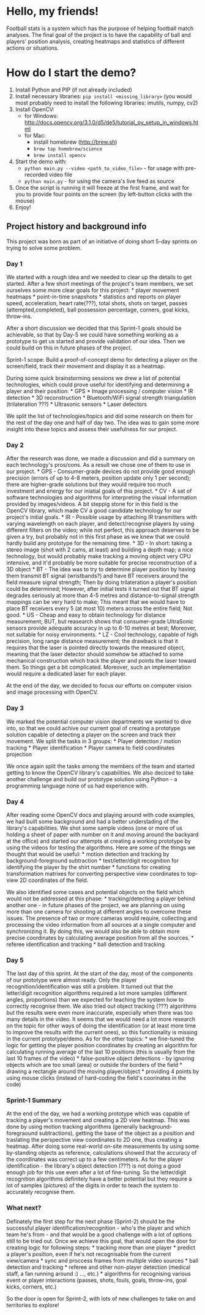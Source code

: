 # Hello, my friends!

Football stats is a system which has the purpose of helping football match analyses. The final goal of the project is to have the capability of ball and players' position analysis, creating heatmaps and statistics of different actions or situations.

# How do I start the demo?

1. Install Python and PIP (if not already included)
2. Install necessary libraries: `pip install <missing_library>` (you would most probably need to install the following libraries: imutils, numpy, cv2)
3. Install OpenCV:
	* for Windows: http://docs.opencv.org/3.1.0/d5/de5/tutorial_py_setup_in_windows.html
	* for Mac:
		+ install homebrew (http://brew.sh)
		+ `brew tap homebrew/science`
		+ `brew install opencv`
4. Start the demo with:
	* `python main.py --video <path_to_video_file>` - for usage with pre-recorded video file
	* `python main.py` - for using the camera's live feed as source
5. Once the script is running it will freeze at the first frame, and wait for you to provide four points on the screen (by left-button clicks with the mouse)
6. Enjoy!

## Project history and background info

This project was born as part of an initiative of doing short 5-day sprints on trying to solve some problem.

### Day 1

We started with a rough idea and we needed to clear up the details to get started. After a few short meetings of the project's team members, we set ourselves some more clear goals for this project:
	* player movement heatmaps
	* point-in-time snapshots
	* statistics and reports on player speed, acceleration, heart rate(???), total shots, shots on target, passes (attempted,completed), ball possession percentage, corners, goal kicks, throw-ins.

After a short discussion we decided that this Sprint-1 goals should be achievable, so that by Day-5 we could have something working as a prototype to get us started and provide validation of our idea. Then we could build on this in future phases of the project.

Sprint-1 scope:
Build a proof-of-concept demo for detecting a player on the screen/field, track their movement and display it as a heatmap.

During some quick brainstorming sessions we drew a list of potential technologies, which could prove useful for identifying and determining a player and their position:
	* GPS
	* Image processing / computer vision
	* IR detection
	* 3D reconstruction
	* Bluetooth/WiFi signal strength triangulation (trilateration ???)
	* Ultrasonic sensors
	* Laser detectors

We split the list of technologies/topics and did some research on them for the rest of the day one and half of day two. The idea was to gain some more insight into these topics and assess their usefulness for our project.

### Day 2

After the research was done, we made a discussion and did a summary on each technology's pros/cons. As a result we chose one of them to use in our project.
	* GPS - Consumer-grade devices do not provide good enough precision (errors of up to 4-8 meters, position update only 1 per second); there are higher-grade solutions but they would require too much investment and energy for our iniatial goals of this project.
	* CV - A set of software technologies and algorithms for interpreting the visual information provided by images/videos. A bit steppig stone for in this field is the OpenCV library, which made CV a good candidate technology for our project's initial goals.
	* IR - Possible usage by attaching IR transmitters with varying wavelength on each player, and detect/recognise players by using different filters on the video; while not perfect, this approach deserves to be given a try, but probably not in this first phase as we knew that we could hardly build any prototype for the remaining time.
	* 3D - In short: taking a stereo image (shot with 2 cams, at least) and building a depth map; a nice technology, but would probably makе tracking a moving object very CPU intensive, and it'd probably be more suitable for precise reconstruction of a 3D object
	* BT - The idea was to try to determine player position by having them transmit BT signal (wristbands?) and have BT receivers around the field measure signal strength; Then by doing trilateration a player's position could be determined; However, after initial tests it turned out that BT signal degrades seriously at more than 4-5 metres and distance-to-signal strength mappings can be very hard to make; This meant that we would have to place BT receivers every 5 (at most 10) meters across the entire field; Not good. 
	* US - Cheap and easy to obtain technology for distance measurement; BUT, but reasearch shows that consumer-grade UltraSonic sensors provide adequate accuracy in up to 6-10 metres at best; Moreover, not suitable for noisy environments.
	* LZ - Cool technology, capable of high precision, long range distance measurement; the drawback is that it requires that the laser is pointed directly towards the measured object, meaning that the laser detector should somehow be attached to some mechanical construction which track the player and points the laser toward them. So things get a bit complicated. Moreover, such an implementation would require a dedicated laser for each player.

At the end of the day, we decided to focus our efforts on computer vision and image processing with OpenCV.

### Day 3

We marked the potential computer vision departments we wanted to dive into, so that we could achive our current goal of creating a prototype solution capable of detecting a player on the screen and track their movement. We split the tasks in 3 groups:
	* Player detection / motion tracking
	* Player identification
	* Player camera to field coordinates projection

We once again split the tasks among the members of the team and started getting to know the OpenCV library's capabilities. We also deciced to take another challenge and build our prototype solution using Python - a programming language none of us had experience with.

### Day 4

After reading some OpenCV docs and playing around with code examples, we had built some background and had a better understading of the library's capabilities. We shot some sample videos (one or more of us holding a sheet of paper with number on it and moving around the backyard at the office) and started our attempts at creating a working prototype by using the videos for testing the algorithms. Here are some of the things we thought that would be useful:
	* motion detection and tracking by background-foreground subtraction
	* text/letter/digit recognition for identifying the player by the shirt number
	* functions for creating transformation matrixes for converting perspective view coordinates to top-view 2D coordinates of the field.

We also identified some cases and potential objects on the field which would not be addressed at this phase:
	* tracking/detecting a player behind another one - in future phases of the project, we are planning on using more than one camera for shooting at different angles to overcome these issues. The presence of two or more cameras would require, collecting and processing the video information from all sources at a single computer and synchronizing it. By doing this, we would also be able to obtain more precise coordinates by calculating average position from all the sources.
	* referee identification and tracking
	* ball detection and tracking

### Day 5

The last day of this sprint. At the start of the day, most of the components of our prototype were almost ready. Only the player recognition/identification was still a problem. It turned out that the letter/digit recognition algorithms required a lot more samples (different angles, proportions) than we expected for teaching the system how to correctly recognise them. We also tried out object tracking (???) algorithms but the results were even more inaccurate, especially when there was too many details in the video. It seems that we would need a lot more research on the topic for other ways of doing the identification (or at least more time to improve the results with the current ones), so this functionality is missing in the current prototype/demo. As for the other topics:
	* we fine-tuned the logic for getting the player position coordinates by creating an algorithm for calculating running average of the last 10 positions (this is usually from the last 10 frames of the video)
	* false-positive object detections - by ignoring objects which are too small (area) or outside the borders of the field
	* drawing a rectangle around the moving player/object
	* providing 4 points by using mouse clicks (instead of hard-coding the field's coorinates in the code)


### Sprint-1 Summary

At the end of the day, we had a working prototype which was capable of tracking a player's movement and creating a 2D view heatmap. This was done by using motion tracking algorithms (generally background-foregraound subtractions), getting the base of the object as a position and traslating the perspective view coordinates to 2D one, thus creating a heatmap. After doing some real-world on-site measurements by using some by-standing objects as reference, calculations showed that the accuracy of the coordinates was correct up to a few centimeters. As for the player identification - the library's object detection (???) is not doing a good enough job for this use even after a lot of fine-tuning. So the letter/digit recognition algorithms definitely have a better potential but they require a lot of samples (pictures) of the digits in order to teach the system to accurately recognise them.

### What next?

Definately the first step for the next phase (Sprint-2) should be the successful player identification/recognition - who's the player and which team he's from - and that would be a good challenge with a lot of options still to be tried out. Once we achieve this goal, that would open the door for creating logic for following steps:
	* tracking more than one player
	* predict a player's position, even if he's not recognisable from the current view/camera
	* sync and proccess frames from multiple video sources
	* ball detection and tracking
	* referee and other non-player detection (medical staff, a fan running around :) ..., etc.)
	* algorithms for recognising various event or player interactions (passes, shots, fouls, goals, throw-ins, goal kicks, corners, etc.)

So the door is open for Sprint-2, with lots of new challenges to take on and territories to explore!